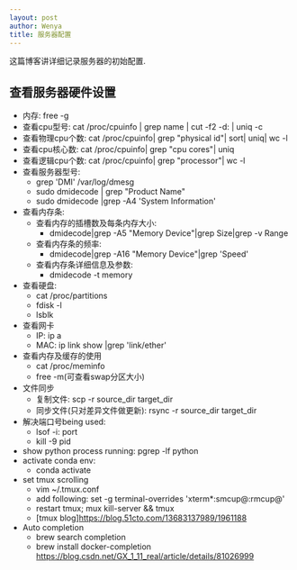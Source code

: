 ```yaml
---
layout: post
author: Wenya
title: 服务器配置
---
```

这篇博客讲详细记录服务器的初始配置. 

## 查看服务器硬件设置
- 内存: free -g
- 查看cpu型号: cat /proc/cpuinfo | grep name | cut -f2 -d: | uniq -c
- 查看物理cpu个数: cat /proc/cpuinfo| grep "physical id"| sort| uniq| wc -l
- 查看cpu核心数: cat /proc/cpuinfo| grep "cpu cores"| uniq
- 查看逻辑cpu个数:  cat /proc/cpuinfo| grep "processor"| wc -l
- 查看服务器型号: 
    - grep 'DMI' /var/log/dmesg
    - sudo dmidecode | grep "Product Name"
    -  sudo dmidecode |grep -A4 'System Information'
- 查看内存条:
  - 查看内存的插槽数及每条内存大小: 
    - dmidecode|grep -A5 "Memory Device"|grep Size|grep -v Range
  - 查看内存条的频率:
    - dmidecode|grep -A16 "Memory Device"|grep 'Speed' 
  - 查看内存条详细信息及参数:
    - dmidecode -t memory  
- 查看硬盘:
  - cat /proc/partitions 
  - fdisk -l
  - lsblk
- 查看网卡
    - IP: ip a
    - MAC: ip link show |grep 'link/ether'
- 查看内存及缓存的使用
  - cat /proc/meminfo
  - free -m(可查看swap分区大小)
- 文件同步
  - 复制文件: scp -r source_dir target_dir
  - 同步文件(只对差异文件做更新): rsync -r source_dir target_dir
- 解决端口号being used:
  - lsof -i: port
  - kill -9 pid
- show python process running: pgrep -lf python
- activate conda env:
  - conda activate
- set tmux scrolling
  - vim ~/.tmux.conf
  - add following: set -g terminal-overrides 'xterm*:smcup@:rmcup@'
  - restart tmux; mux kill-server && tmux
  - [tmux blog]https://blog.51cto.com/13683137989/1961188
- Auto completion
  - brew search completion
  - brew install docker-completion
<a href = "https://blog.csdn.net/GX_1_11_real/article/details/81026999"> https://blog.csdn.net/GX_1_11_real/article/details/81026999 </a>

